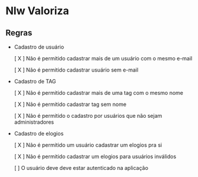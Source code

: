 # Nlw Valoriza

## Regras

- Cadastro de usuário
    
    [ X ] Não é permitido cadastrar mais de um usuário com o mesmo e-mail

    [ X ] Não é permitido cadastrar usuário sem e-mail
    
- Cadastro de TAG

    [ X ] Não é permitido cadastrar mais de uma tag com o mesmo nome

    [ X ] Não é permitido cadastrar tag sem nome

    [ X ] Não é permitido o cadastro por usuários que não sejam administradores

- Cadastro de elogios
    
    [ X ] Não é permitido um usuário cadastrar um elogios pra si

    [ X ] Não é permitido cadastrar um elogios para usuários inválidos

    [ ] O usuário deve deve estar autenticado na aplicação
    